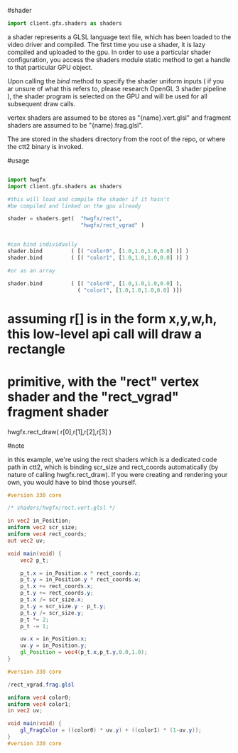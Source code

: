 #shader

```python
import client.gfx.shaders as shaders
```

a shader represents a GLSL language text file, which has been loaded to the video driver and compiled. The first time you use a shader, it is lazy compiled and uploaded to the gpu. In order to use a particular shader configuration, you access the shaders module static method to get a handle to that particular GPU object. 

Upon calling the *bind* method to specify the shader uniform inputs ( if you ar unsure of what this refers to, please research OpenGL 3 shader pipeline ), the shader program is selected on the GPU and will be used for all subsequent draw calls.

vertex shaders are assumed to be stores as "{name}.vert.glsl" and fragment shaders are assumed to be "{name}.frag.glsl".

The are stored in the shaders directory from the root of the repo, or where the ctt2 binary is invoked.

#usage

```python

import hwgfx
import client.gfx.shaders as shaders

#this will load and compile the shader if it hasn't
#be compiled and linked on the gpu already

shader = shaders.get(  "hwgfx/rect", 
                       "hwgfx/rect_vgrad" )


#can bind individually
shader.bind         ( [( "color0", [1.0,1.0,1.0,0.0] )] )
shader.bind         ( [( "color1", [1.0,1.0,1.0,0.0] )] )

#or as an array

shader.bind         ( [( "color0", [1.0,1.0,1.0,0.0] ),
                      ( "color1", [1.0,1.0,1.0,0.0] )])
```

# assuming r[] is in the form x,y,w,h, this low-level api call will draw a rectangle 
# primitive, with the "rect" vertex shader and the "rect_vgrad" fragment shader 
hwgfx.rect_draw( r[0],r[1],r[2],r[3] )

#note

in this example, we're using the rect shaders which is a dedicated code path in ctt2, which is binding scr_size and rect_coords automatically (by nature of calling hwgfx.rect_draw). If you were creating and rendering your own, you would have to bind those yourself. 


```glsl
#version 330 core

/* shaders/hwgfx/rect.vert.glsl */

in vec2 in_Position;
uniform vec2 scr_size;
uniform vec4 rect_coords;
out vec2 uv;

void main(void) {
    vec2 p_t;

    p_t.x = in_Position.x * rect_coords.z;
    p_t.y = in_Position.y * rect_coords.w;
    p_t.x += rect_coords.x;
    p_t.y += rect_coords.y;
    p_t.x /= scr_size.x;
    p_t.y = scr_size.y - p_t.y;
    p_t.y /= scr_size.y;
    p_t *= 2;
    p_t -= 1;

    uv.x = in_Position.x;
    uv.y = in_Position.y;
    gl_Position = vec4(p_t.x,p_t.y,0.0,1.0);
}
```
```glsl
#version 330 core

/rect_vgrad.frag.glsl

uniform vec4 color0;
uniform vec4 color1;
in vec2 uv;

void main(void) {
    gl_FragColor = ((color0) * uv.y) + ((color1) * (1-uv.y));
}
#version 330 core
```

